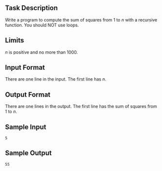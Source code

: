 ## Task Description ##

Write a program to compute the sum of squares from $1$ to $n$ with a recursive function. You should NOT use loops.

## Limits ##

$n$ is positive and no more than $1000$.

## Input Format ##

There are one line in the input. The first line has $n$.

## Output Format ##

There are one lines in the output. The first line has the sum of squares from 1 to $n$.

## Sample Input ##
```
5
```

## Sample Output ##
```
55
```